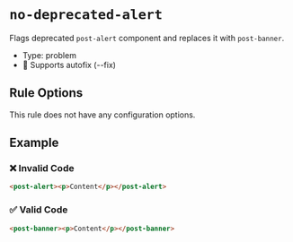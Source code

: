 # `no-deprecated-alert`

Flags deprecated `post-alert` component and replaces it with `post-banner`.

- Type: problem
- 🔧 Supports autofix (--fix)

## Rule Options

This rule does not have any configuration options.

## Example

### ❌ Invalid Code

```html
<post-alert><p>Content</p></post-alert>
```

### ✅ Valid Code

```html
<post-banner><p>Content</p></post-banner>
```
